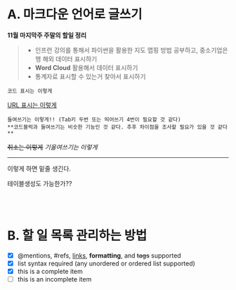 A. 마크다운 언어로 글쓰기
===
**11월 마지막주 주말의 할일 정리**

> - 인프런 강의를 통해서 파이썬을 활용한 지도 맵핑 방법 공부하고, 중소기업은행 해외 데이터 표시하기<br>
>  - **Word Cloud** 활용해서 데이터 표시하기
>  - 통계자료 표시할 수 있는거 찾아서 표시하기
  
```
코드 표시는 이렇게
```

[URL 표시는 이렇게](https://www.github.com/jangsik-park)

    들여쓰기는 이렇게!! (Tab키 두번 또는 띄어쓰기 4번이 필요할 것 같다)
    **코드블럭과 들여쓰기는 비슷한 기능인 것 같다. 추후 차이점을 조사할 필요가 있을 것 같다 **
  
~~취소는 이렇게~~
_기울여쓰기는 이렇게_

-----
이렇게 하면 밑줄 생긴다.



<tr>
  
  테이블생성도 가능한가??
  
  <br>
  <br>

B. 할 일 목록 관리하는 방법
===

- [x] @mentions, #refs, [links](), **formatting**, and <del>tags</del> supported
- [x] list syntax required (any unordered or ordered list supported)
- [x] this is a complete item
- [ ] this is an incomplete item
